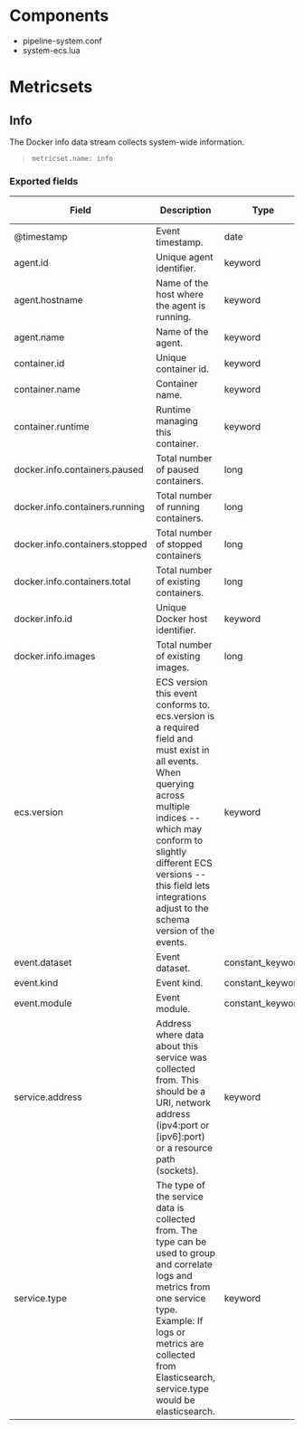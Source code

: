 # Components

- pipeline-system.conf
- system-ecs.lua

# Metricsets

## Info

The Docker info data stream collects system-wide information.

> `metricset.name: info`

### Exported fields

 Field                           | Description                                                                                    | Type             | Metric Type
---------------------------------|------------------------------------------------------------------------------------------------|------------------|-------------
 @timestamp                      | Event timestamp.                                                                               | date             |
 agent.id                        | Unique agent identifier.                                                                       | keyword          |
 agent.hostname                  | Name of the host where the agent is running.                                                   | keyword          |
 agent.name                      | Name of the agent.                                                                             | keyword          |
 container.id                    | Unique container id.                                                                           | keyword          |
 container.name                  | Container name.                                                                                | keyword          |
 container.runtime               | Runtime managing this container.                                                               | keyword          |
 docker.info.containers.paused   | Total number of paused containers.                                                             | long             | counter
 docker.info.containers.running  | Total number of running containers.                                                            | long             | counter
 docker.info.containers.stopped  | Total number of stopped containers                                                             | long             | counter
 docker.info.containers.total    | Total number of existing containers.                                                           | long             | counter
 docker.info.id                  | Unique Docker host identifier.                                                                 | keyword          |
 docker.info.images              | Total number of existing images.                                                               | long             | counter
 ecs.version                     | ECS version this event conforms to. ecs.version is a required field and must exist in all events. When querying across multiple indices -- which may conform to slightly different ECS versions -- this field lets integrations adjust to the schema version of the events.           | keyword          |
 event.dataset                   | Event dataset.                                                                                 | constant_keyword |
 event.kind                      | Event kind.                                                                                    | constant_keyword |
 event.module                    | Event module.                                                                                  | constant_keyword |
 service.address                 | Address where data about this service was collected from. This should be a URI, network address (ipv4:port or [ipv6]:port) or a resource path (sockets).                                                                                                                       | keyword          |
 service.type                    | The type of the service data is collected from. The type can be used to group and correlate logs and metrics from one service type. Example: If logs or metrics are collected from Elasticsearch, service.type would be elasticsearch.                                                   | keyword          |